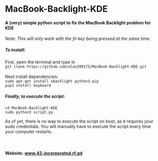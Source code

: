 # MacBook-Backlight-KDE
#### A (very) simple python script to fix the MacBook Backlight problem for KDE

*Note: This will only work with the fn key being pressed at the same time.*

##### To install:
First, open the terminal and type in <br> `git clone https://github.com/alex209175/MacBook-Backlight-KDE.git`<br><br>
Next install dependencies:<br>
`sudo apt-get install xbacklight python3-pip`<br>
`pip3 install keyboard`

##### Finally, to execute the script:
`cd MacBook-Backlight-KDE`<br>
`sudo python3 script.py`

As of yet, there is no way to execute the script on boot, as it requires your sudo credentials. You will manually have to execute the script every time your computer restarts.
<br><br><br>
#### Website: www.42-incorporated.rf.gd 
